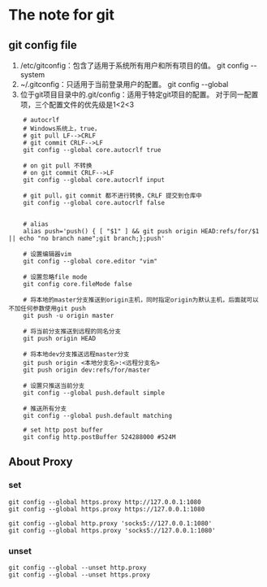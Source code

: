 # The note for git

## git config file

1. /etc/gitconfig：包含了适用于系统所有用户和所有项目的值。 git config --system
2. ~/.gitconfig：只适用于当前登录用户的配置。  git config --global
3. 位于git项目目录中的.git/config：适用于特定git项目的配置。
对于同一配置项，三个配置文件的优先级是1<2<3

```
    # autocrlf
    # Windows系统上，true，
    # git pull LF-->CRLF
    # git commit CRLF-->LF
    git config --global core.autocrlf true 
    
    # on git pull 不转换 
    # on git commit CRLF-->LF
    git config --global core.autocrlf input
    
    # git pull，git commit 都不进行转换，CRLF 提交到仓库中
    git config --global core.autocrlf false
    
    
    # alias
    alias push='push() { [ "$1" ] && git push origin HEAD:refs/for/$1 || echo "no branch name";git branch;};push'

    # 设置编辑器vim
    git config --global core.editor "vim"

    # 设置忽略file mode
    git config core.fileMode false

    # 将本地的master分支推送到origin主机，同时指定origin为默认主机，后面就可以不加任何参数使用git push 
    git push -u origin master
 
    # 将当前分支推送到远程的同名分支
    git push origin HEAD
    
    # 将本地dev分支推送远程master分支
    git push origin <本地分支名>:<远程分支名>
    git push origin dev:refs/for/master

    # 设置只推送当前分支
    git config --global push.default simple

    # 推送所有分支
    git config --global push.default matching

    # set http post buffer
    git config http.postBuffer 524288000 #524M

```

## About Proxy
### set
```
git config --global https.proxy http://127.0.0.1:1080
git config --global https.proxy https://127.0.0.1:1080

git config --global http.proxy 'socks5://127.0.0.1:1080' 
git config --global https.proxy 'socks5://127.0.0.1:1080'
```

### unset
```
git config --global --unset http.proxy
git config --global --unset https.proxy
```
